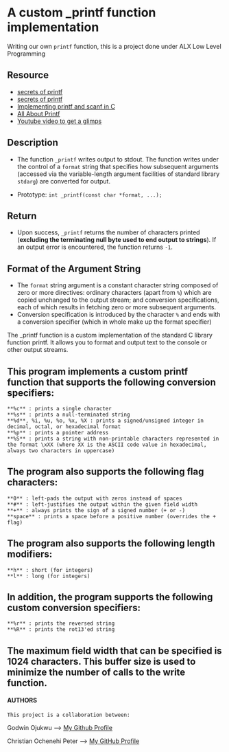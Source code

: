 # A custom _printf function implementation

Writing our own `printf` function, this is a project done under ALX Low Level Programming

## Resource
- [secrets of printf](https://www.academia.edu/10297206/Secrets_of_printf_)
- [secrets of printf](https://www.cypress.com/file/54761/download)
- [Implementing printf and scanf in C](https://iq.opengenus.org/how-printf-and-scanf-function-works-in-c-internally/)
- [All About Printf](https://akshatshibu.wordpress.com/2015/07/22/all-about-printf/)
- [Youtube video to get a glimps](https://www.youtube.com/watch?si=nKHZWDlEGsBWBwNX&v=ASyB26Onryw&feature=youtu.be)


## Description

- The function `_printf` writes output to stdout. The function writes under the control of a `format` string that specifies how subsequent arguments (accessed via the variable-length argument facilities of standard library `stdarg`) are converted for output.

- Prototype: `int _printf(const char *format, ...);`

## Return

- Upon success, `_printf` returns the number of characters printed (**excluding the terminating null byte used to end output to strings**). If an output error is encountered, the function returns `-1`.

## Format of the Argument String

- The `format` string argument is a constant character string composed of zero or more directives: ordinary characters (apart from `%`) which are copied unchanged to the output stream; and conversion specifications, each of which results in fetching zero or more subsequent arguments.
- Conversion specification is introduced by the character `%` and ends with a conversion specifier (which in whole make up the format specifier)


The _printf function is a custom implementation of the standard C library 
function printf. It allows you to format and output text to the console or 
other output streams.

## This program implements a custom printf function that supports the following conversion specifiers:

    **%c** : prints a single character
    **%s** : prints a null-terminated string
    **%d**, %i, %u, %o, %x, %X : prints a signed/unsigned integer in decimal, octal, or hexadecimal format
    **%p** : prints a pointer address
    **%S** : prints a string with non-printable characters represented in the format \xXX (where XX is the ASCII code value in hexadecimal, always two characters in uppercase)

## The program also supports the following flag characters:

    **0** : left-pads the output with zeros instead of spaces
    **#** : left-justifies the output within the given field width
    **+** : always prints the sign of a signed number (+ or -)
    **space** : prints a space before a positive number (overrides the + flag)

## The program also supports the following length modifiers:

    **h** : short (for integers)
    **l** : long (for integers)

## In addition, the program supports the following custom conversion specifiers:

    **%r** : prints the reversed string
    **%R** : prints the rot13'ed string

## The maximum field width that can be specified is 1024 characters. This buffer size is used to minimize the number of calls to the write function.
    
#### AUTHORS
    This project is a collaboration between:
Godwin Ojukwu --> [My Github Profile](https://github.com/Emeriego)

Christian Ochenehi Peter --> [My GitHub Profile](https://github.com/chrixsaint)
    

